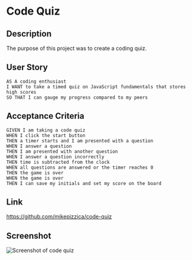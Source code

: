 # Code Quiz
## Description
The purpose of this project was to create a coding quiz.

## User Story
```
AS A coding enthusiast
I WANT to take a timed quiz on JavaScript fundamentals that stores high scores
SO THAT I can gauge my progress compared to my peers
```

## Acceptance Criteria
```
GIVEN I am taking a code quiz
WHEN I click the start button
THEN a timer starts and I am presented with a question
WHEN I answer a question
THEN I am presented with another question
WHEN I answer a question incorrectly
THEN time is subtracted from the clock
WHEN all questions are answered or the timer reaches 0
THEN the game is over
WHEN the game is over
THEN I can save my initials and set my score on the board
```

## Link
https://github.com/mikepizzica/code-quiz

## Screenshot
![Screenshot of code quiz](.Assets\04-web-apis-homework-demo.gif)